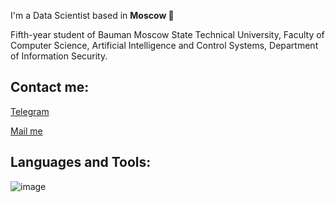I'm a Data Scientist based in **Moscow 🌆**

Fifth-year student of Bauman Moscow State Technical University, Faculty of Computer Science, Artificial Intelligence and Control Systems, Department of Information Security.

## Contact me:
[Telegram](https://t.me/usernamess)

[Mail me](mailto:i@sluysar.ru)

## Languages and Tools:
![image](https://user-images.githubusercontent.com/47815921/231521197-d6b2b0eb-8c63-4613-b7eb-7fa3bb20e68a.png)
